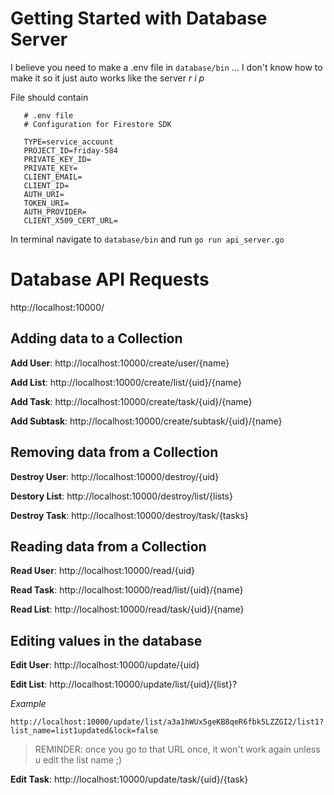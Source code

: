 # Getting Started with Database Server

I believe you need to make a .env file in `database/bin` ... I don't know how to make it so it just auto works like the server *r i p*

File should contain
```env
   # .env file
   # Configuration for Firestore SDK

   TYPE=service_account
   PROJECT_ID=friday-584
   PRIVATE_KEY_ID=
   PRIVATE_KEY=
   CLIENT_EMAIL=
   CLIENT_ID=
   AUTH_URI=
   TOKEN_URI=
   AUTH_PROVIDER=
   CLIENT_X509_CERT_URL=
```

In terminal navigate to `database/bin` and run `go run api_server.go`

# Database API Requests

http://localhost:10000/

## Adding data to a Collection
**Add User**: http://localhost:10000/create/user/{name}

**Add List**: http://localhost:10000/create/list/{uid}/{name}

**Add Task**: http://localhost:10000/create/task/{uid}/{name}

**Add Subtask**: http://localhost:10000/create/subtask/{uid}/{name}

## Removing data from a Collection
**Destroy User**: http://localhost:10000/destroy/{uid}

**Destory List**: http://localhost:10000/destroy/list/{lists}

**Destroy Task**: http://localhost:10000/destroy/task/{tasks}

## Reading data from a Collection
**Read User**: http://localhost:10000/read/{uid}

**Read Task**: http://localhost:10000/read/list/{uid}/{name}

**Read List**: http://localhost:10000/read/task/{uid}/{name}

## Editing values in the database
**Edit User**: http://localhost:10000/update/{uid}

**Edit List**: http://localhost:10000/update/list/{uid}/{list}?<params>

*Example*

`http://localhost:10000/update/list/a3a1hWUx5geKB8qeR6fbk5LZZGI2/list1?list_name=list1updated&lock=false`

> REMINDER: once you go to that URL once, it won't work again unless u edit the list name ;)

**Edit Task**: http://localhost:10000/update/task/{uid}/{task}
